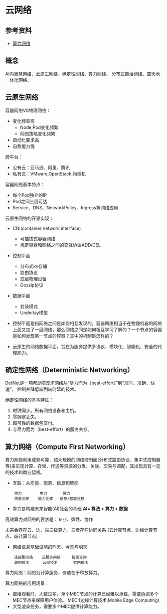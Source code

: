 # 云网络

## 参考资料

* [算力网络](https://wenku.baidu.com/view/33f69eded2d233d4b14e852458fb770bf78a3be9.html)


## 概念

AI内智慧网络、云原生网络、确定性网络、算力网络、
分布式自治网络、空天地一体化网络。


## 云原生网络

容器网络VS物理网络：
- 变化频率高
  - Node,Pod变化频繁
  - 网络策略变化频繁
- 自动化要求高
- 自愈能力强
 
跨平台：
-  公有云：亚马逊、阿里、腾讯
-  私有云：VMware,OpenStack,物理机

容器网络基本特点：
- 每个Pod独立的IP
- Pod之间三层可达
- Service、DNS、NetworkPolicy、Ingress等网络应用



云原生网络的开源实现：
- CNI(container network interface)
  - 可插拔式容器网络
  - 规定容器和网络之间的交互协议ADD/DEL

- 控制平面
  - 分布式kv存储
  - 路由协议
  - 底层物理设备
  - Gossip协议

- 数据平面
  - 封装模式
  - Underlay模型
  
  
* 控制平面是指网络之间是如何相互发现的，容器网络相当于在物理机器的网络上面又加了一层网络，那么网络之间是如何相互学习了解的？一个节点的容器是如何发现另一节点的容器？其中的机制是怎样的？

* 云原生的网络数据平面，旨在为服务提供多协议、模块化、智能化、安全的代理能力。


## 确定性网络（Deterministic Networking）

DetNet是一项帮助实现IP网络从“尽力而为（best-effort）”到“准时、准确、快速”， 控制并降低端到端时延的技术。

确定性网络的基本特征：

1. 时钟同步。所有网络设备和主机。
2. 零拥塞丢失。
3. 超可靠的数据包交付。
4. 与尽力而为（best-effort）的服务共存。


## 算力网络（Compute First Networking）

算力网络利用成熟可靠、超大规模的网络控制面(分布式路由协议、集中式控制器等)来实现计算、存储、传送等资源的分发、关联、交易与调配，其出现具有一定的技术和商业契机。

* 互联：从质量、能源、信息到智能
```
    热力        电力       算力
    质量迁移    能力迁移   信息/智能迁移
```

* 算力是构建未来智能(AI)社会的基础
**AI= 算法 + 算力 + 数据**

高效算力对网络的要求是：专业、弹性、协作

未来会存在云、边、端三级算力，三者存在协同关系
(云计算节点、边缘计算节点、端计算节点)

* 网络信息基础设施的昨天、今天与明天

```
    连接型网络    云服务网络     智能算网
    联网技术      云网技术       智网技术
```

算力网络：网络为计算服务，价值在于释放算力。

算力网络的应用场景：
* 直播观看时，人数过多，单个MEC节点的计算已经难以承载，需要协调多个MEC节点来保障用户体验。
MEC:(边缘计算技术,Mobile Edge Computing)
* 大型渲染任务，需要多个MEC提供计算能力。
